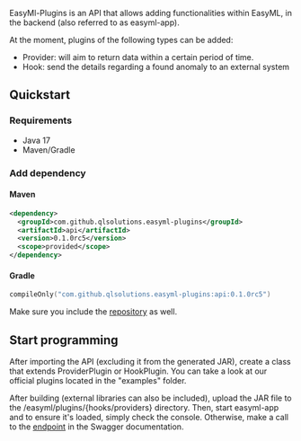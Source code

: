 EasyMl-Plugins is an API that allows adding functionalities within EasyML, in the backend (also referred to as easyml-app).

At the moment, plugins of the following types can be added:

- Provider: will aim to return data within a certain period of time. 
- Hook: send the details regarding a found anomaly to an external system

## Quickstart

### Requirements
* Java 17
* Maven/Gradle

### Add dependency
#### Maven
```xml
<dependency>
  <groupId>com.github.qlsolutions.easyml-plugins</groupId>
  <artifactId>api</artifactId>
  <version>0.1.0rc5</version>
  <scope>provided</scope>
</dependency>
```

#### Gradle
```kotlin
compileOnly("com.github.qlsolutions.easyml-plugins:api:0.1.0rc5")
```

Make sure you include the <a href="https://jitpack.io/">repository</a> as well.

## Start programming

After importing the API (excluding it from the generated JAR), create a class that extends ProviderPlugin or HookPlugin. You can take a look at our official plugins located in the "examples" folder.

After building (external libraries can also be included), upload the JAR file to the /easyml/plugins/{hooks/providers} directory. 
Then, start easyml-app and to ensure it's loaded, simply check the console. Otherwise, make a call to the [endpoint]() in the Swagger documentation.
